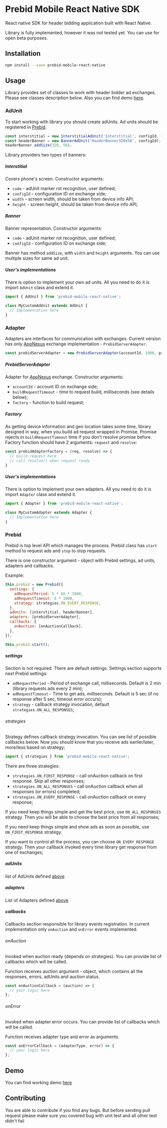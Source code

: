 # Prebid Mobile React Native SDK

React native SDK for header bidding application built with React Native.

Library is fully implemented, however it was not tested yet. You can use for open beta purposes.  

## Installation

```sh
npm install --save prebid-mobile-react-native
```

## Usage

Library provides set of classes to work with header bidder ad exchanges. Please see classes description below. Also you can find demo [here](https://github.com/devalentino/prebid-mobile-react-native-demo).  

### AdUnit

To start working with library you should create adUnits. Ad units should be registered in [Prebid](#prebid). 

```javascript
const interstitial = new InterstitialAdUnit('Interstitial', configId, 1080, 1920);
const headerBanner = new BannerAdUnit('HeaderBanner320x50', configId);
headerBanner.addSize(320, 50);
```
Library providers two types of banners:

##### Interstitial

Covers phone's screen. Constructor arguments:

* `code` - adUnit marker rot recognition, user defined;
* `configId` - configuration ID on exchange side;
* `width` - screen width, should be taken from device info API;
* `height` - screen height, should be taken from device info API;

##### Banner

Banner representation. Constructor arguments:

* `code` - adUnit marker rot recognition, user defined;
* `configId` - configuration ID on exchange side;

Banner has method `addSize`, with `width` and `height` arguments. You can use multiple sizes for same ad unit.

##### User's implementations

There is option to implement your own ad units. All you need to do it is import `AdUnit` class and extend it.

```javascript
import { AdUnit } from 'prebid-mobile-react-native';

class MyCustomAdUnit extends AdUnit {
  // Implementation here
}
```

### Adapter

Adapters are interfaces for communication with exchanges. Current version has only [AppNexus](https://prebid.adnxs.com/) exchange implementation - `PrebidServerAdapter`.

 ```javascript
const prebidServerAdapter = new PrebidServerAdapter(accountId, 1000, prebidAdapterFactory);
```

##### PrebidServerAdapter

Adapter for [AppNexus](https://prebid.adnxs.com/) exchange. Constructor arguments:

* `accountId` - account ID on exchange side;
* `buildRequestTimeout` - time to request build, milliseconds (see details below);
* `factory` - function to build request;

##### Factory

As getting device information and geo location takes some time, library designed in way, when you build ad request wrapped in Promise.
Promise rejects in `buildRequestTimeout` time if you don't resolve promise before. Factory function should have 2 arguments: `request` and `resolve`:

```javascript
const prebidAdapterFactory = (req, resolve) => {
  // build request here
  // call resolve() when request ready
}
```

##### User's implementations

There is option to implement your own adapters. All you need to do it is import `Adapter` class and extend it.

```javascript
import { Adapter } from 'prebid-mobile-react-native';

class MyCustomAdapter extends Adapter {
  // Implementation here
}
```

### Prebid

Prebid is top level API which manages the process. Prebid class has `start` method to request ads and `stop` to stop requests.

There is one constructor argument - object with Prebid settings, ad units, adapters and callbacks.

Example:
```javascript
this.prebid = new Prebid({
  settings: {
    adRequestPeriod: 5 * 60 * 1000,
    adRequestTimeout: 6 * 1000,
    strategy: strategies.ON_EVERY_RESPONSE,
  },
  adUnits: [interstitial, headerBanner],
  adapters: [prebidServerAdapter],
  callbacks: {
    onAuction: [onAuctionCallback],
  },
});

this.prebid.start();
```

##### settings

Section is not required. There are default settings. Settings section supports next Prebid settings:

* `adRequestPeriod` - Period of exchange call, milliseconds. Default is 2 min (library requests ads every 2 min);
* `adRequestTimeout` - Time to get ads, milliseconds. Default is 5 sec (if no response after 5 sec, timeout error occurs);
* `strategy` - callback strategy invocation, default `strategies.ON_ALL_RESPONSES`;

###### strategies

Strategy defines callback strategy invocation. You can see list of possible callbacks below. Now you should know that you receive ads earlier/later, more/less based on strategy;

```javascript
import { strategies } from 'prebid-mobile-react-native';
``` 

There are three strategies:

* `strategies.ON_FIRST_RESPONSE` - call onAuction callback on first response. Skip all other responses;
* `strategies.ON_ALL_RESPONSES` - call onAuction callback when all responses (or errors) completed;
* `strategies.ON_EVERY_RESPONSE` - call onAuction callback on every response;

If you need keep things simple and get the best price, use `ON_ALL_RESPONSES` strategy. Then you will be able to choose the best price from all responses;

If you need keep things simple and show ads as soon as possible, use `ON_FIRST_RESPONSE` strategy.

If you want to control all the process, you can choose `ON_EVERY_RESPONSE` strategy. Then your callback invoked every time library get response from one of exchanges;

##### adUnits

list of AdUnits defined [above](#adunit)

##### adapters

List of Adapters defined [above](#adapter)

##### callbacks

Callbacks section responsible for library events registration. In current implementation only `onAuction` and `onError` events implemented.

###### onAuction

Invoked when auction ready (depends on strategies). You can provide list of callbacks which will be called.

Function receives auction argument - object, which contains all the responses, errors, adUnits and auction status.

```javascript
const onAuctionCallback = (auction) => {
  // your logic here
};
```
###### onError

Invoked when adapter error occurs. You can provide list of callbacks which will be called.

Function receives adapter type and error as arguments.

```javascript
const onErrorCallback = (adapterType, error) => {
  // your logic here
};
```

## Demo

You can find working demo [here](https://github.com/devalentino/prebid-mobile-react-native-demo)

## Contributing

You are able to contribute if you find any bugs. But before sending pull request please make sure you covered bug with unit test and all other test didn't fail 